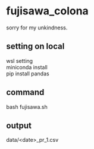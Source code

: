 # fujisawa_colona
sorry for my unkindness.

## setting on local
wsl setting  
miniconda install  
pip install pandas  

## command
bash fujisawa.sh

## output
data/\<date\>_pr_1.csv
